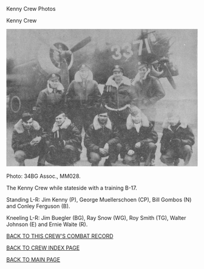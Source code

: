 
Kenny Crew Photos






 




Kenny Crew  
  

![](Kenny.jpg)  

Photo: 34BG Assoc., MM028.  

The Kenny Crew while stateside with a training B-17.  

Standing L-R: Jim Kenny (P), George Muellerschoen (CP), Bill Gombos (N) and Conley Ferguson (B).  

Kneeling L-R: Jim Buegler (BG), Ray Snow (WG), Roy Smith (TG), Walter Johnson (E) and Ernie Waite (R).  
  

[BACK TO THIS CREW'S COMBAT RECORD](../crews/Kenny.md)  

[BACK TO CREW INDEX PAGE](../000crews.md)  

[BACK TO MAIN PAGE](../index.md)


